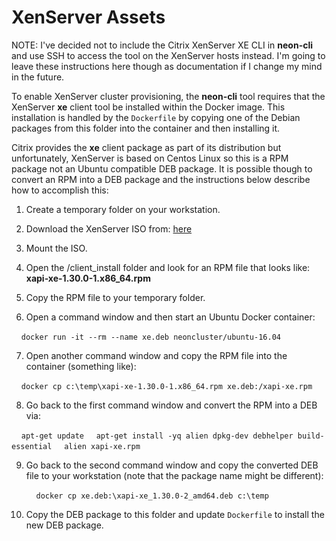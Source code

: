 # XenServer Assets

NOTE: I've decided not to include the Citrix XenServer XE CLI in **neon-cli** and use SSH to access the tool on the XenServer hosts instead.  I'm going to leave these instructions here though as documentation if I change my mind in the future.

To enable XenServer cluster provisioning, the **neon-cli** tool requires that the XenServer **xe** client tool be installed within the Docker image.  This installation is handled by the `Dockerfile` by copying one of the Debian packages from this folder into the container and then installing it.

Citrix provides the **xe** client package as part of its distribution but unfortunately, XenServer is based on Centos Linux so this is a RPM package not an Ubuntu compatible DEB package.  It is possible though to convert an RPM into a DEB package and the instructions below describe how to accomplish this:

1. Create a temporary folder on your workstation.
2. Download the XenServer ISO from: [here](https://xenserver.org/open-source-virtualization-download.html)
3. Mount the ISO.
4. Open the /client_install folder and look for an RPM file that looks like: **xapi-xe-1.30.0-1.x86_64.rpm**
5. Copy the RPM file to your temporary folder.

6. Open a command window and then start an Ubuntu Docker container:
  
  &nbsp;&nbsp;&nbsp;&nbsp;`docker run -it --rm --name xe.deb neoncluster/ubuntu-16.04`

7. Open another command window and copy the RPM file into the container (something like):

  &nbsp;&nbsp;&nbsp;&nbsp;`docker cp c:\temp\xapi-xe-1.30.0-1.x86_64.rpm xe.deb:/xapi-xe.rpm`

8. Go back to the first command window and convert the RPM into a DEB via:

  &nbsp;&nbsp;&nbsp;&nbsp;`apt-get update`
  &nbsp;&nbsp;&nbsp;&nbsp;`apt-get install -yq alien dpkg-dev debhelper build-essential`
  &nbsp;&nbsp;&nbsp;&nbsp;`alien xapi-xe.rpm`

9. Go back to the second command window and copy the converted DEB file to your workstation (note that the package name might be different):

   &nbsp;&nbsp;&nbsp;&nbsp;`docker cp xe.deb:\xapi-xe_1.30.0-2_amd64.deb c:\temp`

10. Copy the DEB package to this folder and update `Dockerfile` to install the new DEB package.
